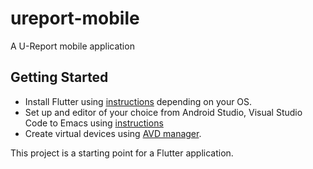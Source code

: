 # ureport-mobile

A U-Report mobile application

## Getting Started
- Install Flutter using [instructions](https://flutter.dev/docs/get-started/install) depending on your OS.
- Set up and editor of your choice from Android Studio, Visual Studio Code to Emacs using [instructions](https://flutter.dev/docs/get-started/install)
- Create virtual devices using [AVD manager](https://developer.android.com/studio/run/managing-avds).


This project is a starting point for a Flutter application.

